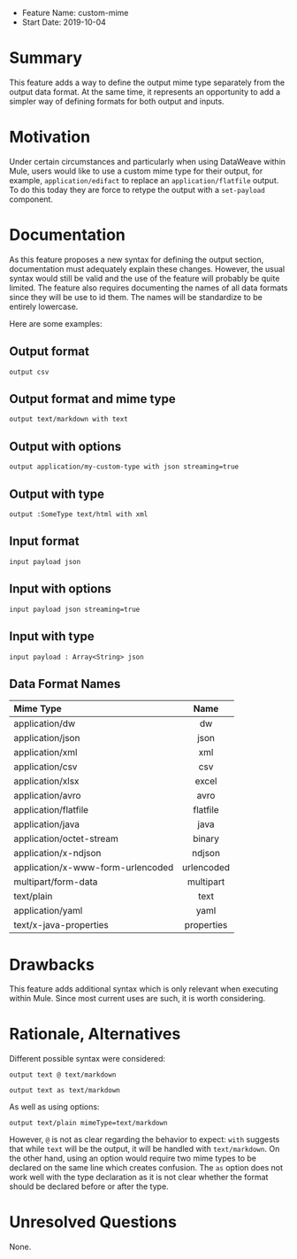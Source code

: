 * Feature Name: custom-mime
* Start Date: 2019-10-04

# Summary
[summary]: #summary

This feature adds a way to define the output mime type separately from the output data format. At the same time, it represents an opportunity to add a simpler way of defining formats for both output and inputs.

# Motivation
[motiviation]: #motiviation

Under certain circumstances and particularly when using DataWeave within Mule, users would like to use a custom mime type for their output, for example, `application/edifact` to replace an `application/flatfile` output. To do this today they are force to retype the output with a `set-payload` component.

# Documentation
[documentation]: #documentation

As this feature proposes a new syntax for defining the output section, documentation must adequately explain these changes. However, the usual syntax would still be valid and the use of the feature will probably be quite limited. The feature also requires documenting the names of all data formats since they will be use to id them. The names will be standardize to be entirely lowercase.

Here are some examples:

## Output format

```dwl
output csv
```

## Output format and mime type

```dwl
output text/markdown with text
```

## Output with options

```dwl
output application/my-custom-type with json streaming=true
```

## Output with type

```dwl
output :SomeType text/html with xml
```

## Input format

```dwl
input payload json
```

## Input with options

```dwl
input payload json streaming=true
```

## Input with type

```dwl
input payload : Array<String> json
```

## Data Format Names

| Mime Type                         | Name        |
|:----------------------------------|:-----------:|
| application/dw                    | dw          |
| application/json                  | json        |
| application/xml                   | xml         |
| application/csv                   | csv         |
| application/xlsx                  | excel       |
| application/avro                  | avro        |
| application/flatfile              | flatfile    |
| application/java                  | java        |
| application/octet-stream          | binary      |
| application/x-ndjson              | ndjson      |
| application/x-www-form-urlencoded | urlencoded  |
| multipart/form-data               | multipart   |
| text/plain                        | text        |
| application/yaml                  | yaml        |
| text/x-java-properties            | properties  |

# Drawbacks
[drawbacks]: #drawbacks

This feature adds additional syntax which is only relevant when executing within Mule. Since most current uses are such, it is worth considering.

# Rationale, Alternatives
[rationale]: #rationale

Different possible syntax were considered:

```dwl
output text @ text/markdown
```

```dwl
output text as text/markdown
```

As well as using options:

```dwl
output text/plain mimeType=text/markdown
```

However, `@` is not as clear regarding the behavior to expect: `with` suggests that while `text` will be the output, it will be handled with `text/markdown`. On the other hand, using an option would require two mime types to be declared on the same line which creates confusion. The `as` option does not work well with the type declaration as it is not clear whether the format should be declared before or after the type.


# Unresolved Questions
[unresolved-questions]: #unresolved-questions

None.
